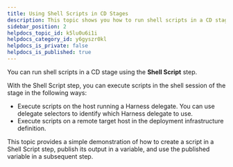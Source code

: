 ```yaml
---
title: Using Shell Scripts in CD Stages
description: This topic shows you how to run shell scripts in a CD stage using the Shell Script step.
sidebar_position: 2
helpdocs_topic_id: k5lu0u6i1i
helpdocs_category_id: y6gyszr0kl
helpdocs_is_private: false
helpdocs_is_published: true
---
```


You can run shell scripts in a CD stage using the **Shell Script** step.

With the Shell Script step, you can execute scripts in the shell session of the stage in the following ways:

* Execute scripts on the host running a Harness delegate. You can use delegate selectors to identify which Harness delegate to use.
* Execute scripts on a remote target host in the deployment infrastructure definition.

This topic provides a simple demonstration of how to create a script in a Shell Script step, publish its output in a variable, and use the published variable in a subsequent step.

